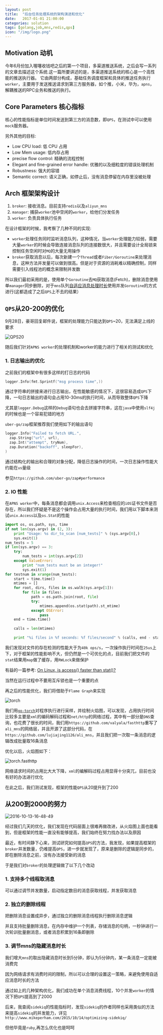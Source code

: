 ```yaml
---
layout: post
title:  "后台任务处理系统的架构演进和优化"
date:   2017-01-01 21:00:00
categories: solution
tags: [golang,job,mns,redis,qps]
icon: "/img/logo.png"
---
```


## Motivation 动机

今年6月份加入喔噻收钱吧之后的第一个项目，多渠道推送系统，之后会写一系列的文章去描述这个系统.这一篇所要讲述的是，多渠道推送系统的核心是一个高性能的推送执行器。
它由两部分构成，基础任务调度框架和具体的推送任务执行`worker`，主要用于发送推送请求到第三方服务器，如个推，小米，华为，`apns`，解耦推送的RPC业务和推送的执行。

## Core Parameters 核心指标

核心的性能指标是单位时间发送到第三方的消息数，即`QPS`，在测试中可以使用`mock`服务器。

另外其他的目标:

 - Low CPU load: 低 CPU 占用
 - Low Mem usage: 低内存占用
 - precise flow control: 精确的流程控制
 - Elegant and fine-grained error handle: 优雅的以及细粒度的错误处理机制
 - Robustness: 强大的容错
 - Semantic correct: 语义正确，如停止后，没有消息停留在内存里没被处理

## Arch 框架架构设计

1. `broker`: 接收消息。目前支持`redis`以及`aliyun_mns`
2. `manager`: 捕获`worker`池中空闲的`worker`，给他们分发任务
3. `worker`: 负责具体执行任务

在设计框架的时候，我考察了几种不同的实现:

  - `worker`处理任务同时监听消息队列，这种情况，当`worker`处理能力较弱，需要大量`worker`的时候会导致连接消息队列的连接数很大，并且需要设计全局锁来控制任务空闲时对`MQ`的大量无用操作
  - `broker`获取消息以后，每次新建一个`Thread`或者`Fiber/Goroutine`来处理消息，这种方法并发量可以做到很高。但是对于资源的消耗难以精确控制，同样需要引入线程池的概念来限制并发数

  所以我们最初采用的是，使用单个`Goroutine`去`MQ`获取消息(Fetch)，删除消息使用单`manager`同步删除，对于`mns`队列[自适应消息处理时长](https://help.aliyun.com/document_detail/34479.html)使用并发`Goroutine`的方式进行(这都造成了之后`QPS`上不去的结果）
  
## `QPS`从20-200的优化

9月28日，豪哥回复邮件说，框架的处理能力只能达到`QPS`~20，无法满足上线的要求

![QPS20](/img/bg-job/QPS20.jpeg)

随后我们针对`APNS worker`的处理机制和worker的能力进行了相关的测试和优化

### 1. 日志输出的优化

之前我们的框架中有很多这样的打日志的代码

```go
logger.Info(fmt.Sprintf("msg process time",))
```

通过字符串的拼接来进行日志输出，在性能敏感的情况下，这很容易造成`QPS`下降，一句日志输出的语句会占用10-30ms的执行时间，从而导致整体`QPS`下降

尤其是`logger.Debug`这样的`Debug`语句也会去拼接字符串，这在`java`中使用`slf4j`的时候也是一个容易犯错的地方

`uber-go/zap`框架推荐我们使用如下的输出语句

```go
logger.Info("Failed to fetch URL.",
  zap.String("url", url),
  zap.Int("attempt", tryNum),
  zap.Duration("backoff", sleepFor),
)
```

通过结构化的输出和合理的对象分配，降低日志操作的时间，一次日志操作性能大约能在`us`量级

参见`https://github.com/uber-go/zap#performance`

### 2. IO 性能

在`APNS worker`中，每条消息都会调用`unix.Access`来检查相应的`iOS`证书文件是否存在，所以我们怀疑是不是这个操作会占用大量的执行时间，我们用以下脚本来测试`unix.Access`以及`os.Stat`的性能

```python
import os, os.path, sys, time
if not len(sys.argv) in (2, 3):
    print "Usage: %s dir_to_scan [num_tests]" % (sys.argv[0],)
    sys.exit(1)
num_tests = 5
if len(sys.argv) == 3:
    try:
        num_tests = int(sys.argv[2])
    except ValueError:
        print "num_tests must be an integer!"
        sys.exit(1)
for testnum in xrange(num_tests):
    start = time.time()
    mtimes = []
    for root, dirs, files in os.walk(sys.argv[1]):
        for file in files:
            path = os.path.join(root, file)
            try:
                mtimes.append(os.stat(path).st_mtime)
            except OSError:
                pass
    end = time.time()
    
    calls = len(mtimes)
    
    print "%i files in %f seconds: %f files/second" % (calls, end - start, float(calls) / (end - start))
```

我们发现对文件的存在检测的性能大于为`40k ops/s`，一次操作执行时间在`25us`上下，对于框架的性能影响不大，但仍然是一个可优化的点，目前我们把文件的`stat`结果用`map`做了缓存，用`RWLock`来做保护

有益的一篇参考: [On Linux, is access() faster than stat()?](https://stackoverflow.com/questions/32748530/on-linux-is-access-faster-than-stat)

当然在运行过程中不要用互斥锁也是一个重要的点

再之后的性能优化，我们将借助于`Flame Graph`来实现

![torch](/img/bg-job/torch.png)

我们用[`go-torch`](https://github.com/uber/go-torch)对程序执行进行采样，并绘制火焰图，可以发现，占用执行时间比较多主要是`xml`的编码解码过程和`net/http`的网络过程，其中有一部分是`DNS`查询，也花费了很长的时间，我们用`https://github.com/valyala/fasthttp`重写了`ali_mns`的网络层，并且开源了这部分代码，在`https://github.com/lujiajing1126/ali_mns`，并且我们把一次取一条消息的逻辑改成批量取16条消息

优化以后，火焰图如下：

![torch.fasthttp](/img/bg-job/torch.fasthttp.png)

网络请求时间的占用比大大下降，`xml`的编解码过程占用显得十分突兀，目前也没有好的办法进行优化

在此之后，我们测试发现，框架的性能`QPS`从20提升到了200

## 从200到2000的努力

![2016-10-13-16-48-49](/img/bg-job/2016-10-13-16-48-49.jpeg)

经过我们几天的优化，我们发现在代码层面上很难再做改进，从火焰图上面也能看到，但是框架的性能一直没有能够提高，我们始终在努力找办法以及原因

最近，有时间静下心来，测试研究如何提高`QPS`的方法，我发现，如果提高框架的`broker`并发数量，仍难提高`QPS`，进一步就发现了，原来是删除的逻辑是同步的，即在删除消息之前，没有办法接受新的消息

于是我们对`broker`的处理逻辑做了以下几个改动

### 1. 支持多个线程取消息

可以通过调节并发数量，启动指定数目的消息获取线程，并发获取消息

### 2. 独立的删除线程

把删除消息设置成异步，通过独立的删除消息线程执行删除消息逻辑

并且支持批量删除消息，在内存中维护一个列表，存储消息的句柄，一秒钟进行一次轮训批量删消息，或者消息积累到16条即删除

### 3. 调节mns的隐藏消息时长

我们增大`mns`的取出隐藏消息时长到5分钟，即认为5分钟内，某一条消息一定能被消费完

因为网络请求有消费时间的限制，所以可以合理的设置这一策略，来避免使用自适应消息时长的方法

通过如上的几种架构优化，我们成功在单个消息消费线程，10个并发`worker`的情况下把`QPS`提高到了2000

后来，我查阅`sidekiq`的性能指标时，发现`sidekiq`的作者同样也采用类似的方法来提高`sidekiq`的并发能力，详见`http://www.mikeperham.com/2015/10/14/optimizing-sidekiq/`

但他毕竟是`ruby`,再怎么优化也是呵呵